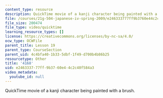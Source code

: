 ```yaml
---
content_type: resource
description: QuickTime movie of a kanji character being painted with a brush.
file: /courses/21g-504-japanese-iv-spring-2009/e246333777ff9b3760e44c2c40f584a3_4168.mov
file_size: 200474
file_type: video/quicktime
learning_resource_types: []
license: https://creativecommons.org/licenses/by-nc-sa/4.0/
ocw_type: OCWFile
parent_title: Lesson 19
parent_type: CourseSection
parent_uid: 4c4bfa40-1b33-5dbf-1f49-d700b4b86b25
resourcetype: Other
title: '4168'
uid: e2463337-77ff-9b37-60e4-4c2c40f584a3
video_metadata:
  youtube_id: null
---
```

QuickTime movie of a kanji character being painted with a brush.